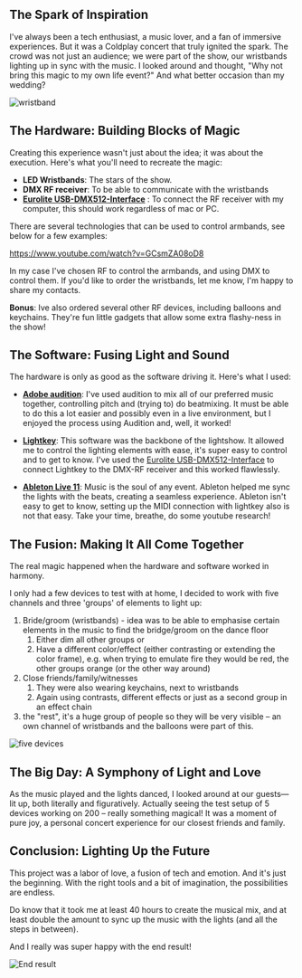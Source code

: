 ## The Spark of Inspiration

I've always been a tech enthusiast, a music lover, and a fan of immersive experiences. But it was a Coldplay concert that truly ignited the spark. The crowd was not just an audience; we were part of the show, our wristbands lighting up in sync with the music. I looked around and thought, "Why not bring this magic to my own life event?" And what better occasion than my wedding?

![wristband](https://casey.berlin/wp-content/uploads/2023/09/wristband.jpeg) 

## The Hardware: Building Blocks of Magic

Creating this experience wasn't just about the idea; it was about the execution. Here's what you'll need to recreate the magic:

- **LED Wristbands**: The stars of the show. 
- **DMX RF receiver**: To be able to communicate with the wristbands
- **[Eurolite USB-DMX512-Interface](https://amzn.to/3L8dZkF)** : To connect the RF receiver with my computer, this should work regardless of mac or PC.

There are several technologies that can be used to control armbands, see below for a few examples:

https://www.youtube.com/watch?v=GCsmZA08oD8

In my case I've chosen RF to control the armbands, and using DMX to control them.
If you'd like to order the wristbands, let me know, I'm happy to share my contacts.

**Bonus**: Ive also ordered several other RF devices, including balloons and keychains. They're fun little gadgets that allow some extra flashy-ness in the show!
## The Software: Fusing Light and Sound

The hardware is only as good as the software driving it. Here's what I used:

* **[Adobe audition](https://www.adobe.com/nl/products/audition.html)**: I've used audition to mix all of our preferred music together, controlling pitch and (trying to) do beatmixing. It must be able to do this a lot easier and possibly even in a live environment, but I enjoyed the process using Audition and, well, it worked!

- **[Lightkey](https://lightkeyapp.com/)**: This software was the backbone of the lightshow. It allowed me to control the lighting elements with ease, it's super easy to control and to get to know. I've used the [Eurolite USB-DMX512-Interface](https://amzn.to/3L8dZkF) to connect Lightkey to the DMX-RF receiver and this worked flawlessly.

- **[Ableton Live 11](https://www.ableton.com)**: Music is the soul of any event. Ableton helped me sync the lights with the beats, creating a seamless experience. Ableton isn't easy to get to know, setting up the MIDI connection with lightkey also is not that easy. Take your time, breathe, do some youtube research!

## The Fusion: Making It All Come Together

The real magic happened when the hardware and software worked in harmony. 

I only had a few devices to test with at home, I decided to work with five channels and three 'groups' of elements to light up:

1. Bride/groom (wristbands) - idea was to be able to emphasise certain elements in the music to find the bridge/groom on the dance floor
	1. Either dim all other groups or
	2. Have a different color/effect (either contrasting or extending the color frame), e.g. when trying to emulate fire they would be red, the other groups orange (or the other way around)
2. Close friends/family/witnesses
	1. They were also wearing keychains, next to wristbands
	2. Again using contrasts, different effects or just as a second group in an effect chain
3. the "rest", it's a huge group of people so they will be very visible – an own channel of wristbands and the balloons were part of this.

![five devices](https://casey.berlin/wp-content/uploads/2023/09/IMG_1296.gif) 

## The Big Day: A Symphony of Light and Love

As the music played and the lights danced, I looked around at our guests—lit up, both literally and figuratively. Actually seeing the test setup of 5 devices working on 200 – really something magical! It was a moment of pure joy, a personal concert experience for our closest friends and family.

## Conclusion: Lighting Up the Future

This project was a labor of love, a fusion of tech and emotion. And it's just the beginning. With the right tools and a bit of imagination, the possibilities are endless.

Do know that it took me at least 40 hours to create the musical mix, and at least double the amount to sync up the music with the lights (and all the steps in between).

And I really was super happy with the end result!

![End result](https://casey.berlin/wp-content/uploads/2023/09/image00011-scaled.jpeg)